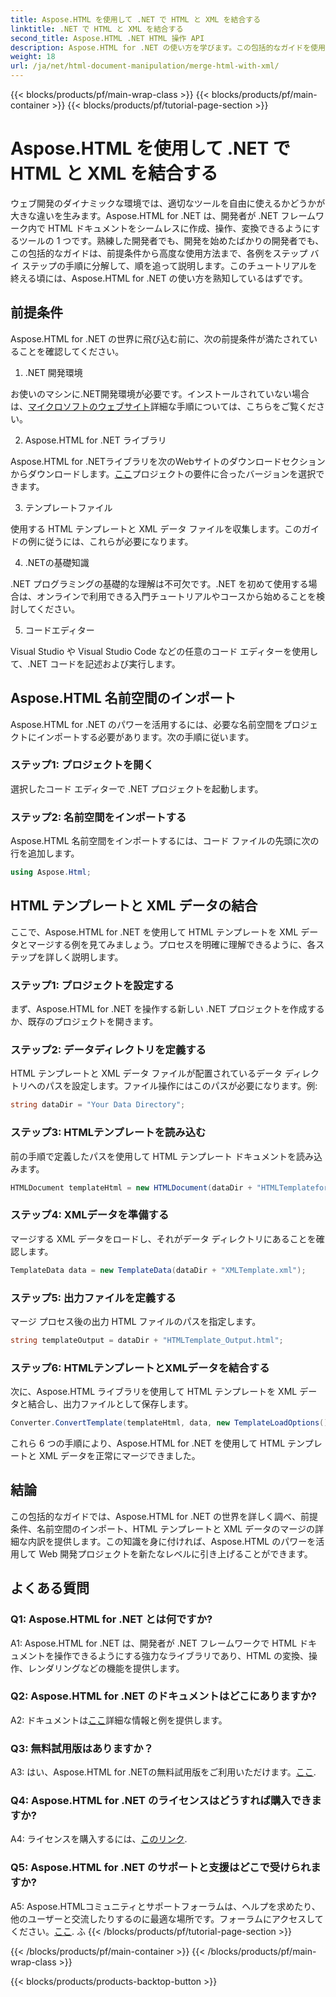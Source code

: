```yaml
---
title: Aspose.HTML を使用して .NET で HTML と XML を結合する
linktitle: .NET で HTML と XML を結合する
second_title: Aspose.HTML .NET HTML 操作 API
description: Aspose.HTML for .NET の使い方を学びます。この包括的なガイドを使用して、名前空間をインポートし、HTML と XML を結合し、Web 開発スキルを強化します。
weight: 18
url: /ja/net/html-document-manipulation/merge-html-with-xml/
---
```


{{< blocks/products/pf/main-wrap-class >}}
{{< blocks/products/pf/main-container >}}
{{< blocks/products/pf/tutorial-page-section >}}

# Aspose.HTML を使用して .NET で HTML と XML を結合する


ウェブ開発のダイナミックな環境では、適切なツールを自由に使えるかどうかが大きな違いを生みます。Aspose.HTML for .NET は、開発者が .NET フレームワーク内で HTML ドキュメントをシームレスに作成、操作、変換できるようにするツールの 1 つです。熟練した開発者でも、開発を始めたばかりの開発者でも、この包括的なガイドは、前提条件から高度な使用方法まで、各例をステップ バイ ステップの手順に分解して、順を追って説明します。このチュートリアルを終える頃には、Aspose.HTML for .NET の使い方を熟知しているはずです。

## 前提条件

Aspose.HTML for .NET の世界に飛び込む前に、次の前提条件が満たされていることを確認してください。

1. .NET 開発環境

お使いのマシンに.NET開発環境が必要です。インストールされていない場合は、[マイクロソフトのウェブサイト](https://docs.microsoft.com/en-us/dotnet/core/install/)詳細な手順については、こちらをご覧ください。

2. Aspose.HTML for .NET ライブラリ

 Aspose.HTML for .NETライブラリを次のWebサイトのダウンロードセクションからダウンロードします。[ここ](https://releases.aspose.com/html/net/)プロジェクトの要件に合ったバージョンを選択できます。

3. テンプレートファイル

使用する HTML テンプレートと XML データ ファイルを収集します。このガイドの例に従うには、これらが必要になります。

4. .NETの基礎知識

.NET プログラミングの基礎的な理解は不可欠です。.NET を初めて使用する場合は、オンラインで利用できる入門チュートリアルやコースから始めることを検討してください。

5. コードエディター

Visual Studio や Visual Studio Code などの任意のコード エディターを使用して、.NET コードを記述および実行します。

## Aspose.HTML 名前空間のインポート

Aspose.HTML for .NET のパワーを活用するには、必要な名前空間をプロジェクトにインポートする必要があります。次の手順に従います。

### ステップ1: プロジェクトを開く

選択したコード エディターで .NET プロジェクトを起動します。

### ステップ2: 名前空間をインポートする

Aspose.HTML 名前空間をインポートするには、コード ファイルの先頭に次の行を追加します。

```csharp
using Aspose.Html;
```

## HTML テンプレートと XML データの結合

ここで、Aspose.HTML for .NET を使用して HTML テンプレートを XML データとマージする例を見てみましょう。プロセスを明確に理解できるように、各ステップを詳しく説明します。

### ステップ1: プロジェクトを設定する

まず、Aspose.HTML for .NET を操作する新しい .NET プロジェクトを作成するか、既存のプロジェクトを開きます。

### ステップ2: データディレクトリを定義する

HTML テンプレートと XML データ ファイルが配置されているデータ ディレクトリへのパスを設定します。ファイル操作にはこのパスが必要になります。例:

```csharp
string dataDir = "Your Data Directory";
```

### ステップ3: HTMLテンプレートを読み込む

前の手順で定義したパスを使用して HTML テンプレート ドキュメントを読み込みます。

```csharp
HTMLDocument templateHtml = new HTMLDocument(dataDir + "HTMLTemplateforXML.html");
```

### ステップ4: XMLデータを準備する

マージする XML データをロードし、それがデータ ディレクトリにあることを確認します。

```csharp
TemplateData data = new TemplateData(dataDir + "XMLTemplate.xml");
```

### ステップ5: 出力ファイルを定義する

マージ プロセス後の出力 HTML ファイルのパスを指定します。

```csharp
string templateOutput = dataDir + "HTMLTemplate_Output.html";
```

### ステップ6: HTMLテンプレートとXMLデータを結合する

次に、Aspose.HTML ライブラリを使用して HTML テンプレートを XML データと結合し、出力ファイルとして保存します。

```csharp
Converter.ConvertTemplate(templateHtml, data, new TemplateLoadOptions(), templateOutput);
```

これら 6 つの手順により、Aspose.HTML for .NET を使用して HTML テンプレートと XML データを正常にマージできました。

## 結論

この包括的なガイドでは、Aspose.HTML for .NET の世界を詳しく調べ、前提条件、名前空間のインポート、HTML テンプレートと XML データのマージの詳細な内訳を提供します。この知識を身に付ければ、Aspose.HTML のパワーを活用して Web 開発プロジェクトを新たなレベルに引き上げることができます。

## よくある質問

### Q1: Aspose.HTML for .NET とは何ですか?

A1: Aspose.HTML for .NET は、開発者が .NET フレームワークで HTML ドキュメントを操作できるようにする強力なライブラリであり、HTML の変換、操作、レンダリングなどの機能を提供します。

### Q2: Aspose.HTML for .NET のドキュメントはどこにありますか?

 A2: ドキュメントは[ここ](https://reference.aspose.com/html/net/)詳細な情報と例を提供します。

### Q3: 無料試用版はありますか？

 A3: はい、Aspose.HTML for .NETの無料試用版をご利用いただけます。[ここ](https://releases.aspose.com/).

### Q4: Aspose.HTML for .NET のライセンスはどうすれば購入できますか?

 A4: ライセンスを購入するには、[このリンク](https://purchase.aspose.com/buy).

### Q5: Aspose.HTML for .NET のサポートと支援はどこで受けられますか?

 A5: Aspose.HTMLコミュニティとサポートフォーラムは、ヘルプを求めたり、他のユーザーと交流したりするのに最適な場所です。フォーラムにアクセスしてください。[ここ](https://forum.aspose.com/).
ふ
{{< /blocks/products/pf/tutorial-page-section >}}

{{< /blocks/products/pf/main-container >}}
{{< /blocks/products/pf/main-wrap-class >}}

{{< blocks/products/products-backtop-button >}}
